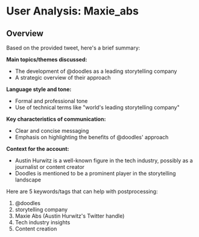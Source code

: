 # User Analysis: Maxie_abs

## Overview

Based on the provided tweet, here's a brief summary:

**Main topics/themes discussed:**
- The development of @doodles as a leading storytelling company
- A strategic overview of their approach

**Language style and tone:**
- Formal and professional tone
- Use of technical terms like "world's leading storytelling company"

**Key characteristics of communication:**
- Clear and concise messaging
- Emphasis on highlighting the benefits of @doodles' approach

**Context for the account:**
- Austin Hurwitz is a well-known figure in the tech industry, possibly as a journalist or content creator
- Doodles is mentioned to be a prominent player in the storytelling landscape

Here are 5 keywords/tags that can help with postprocessing:

1. @doodles
2. storytelling company
3. Maxie Abs (Austin Hurwitz's Twitter handle)
4. Tech industry insights
5. Content creation